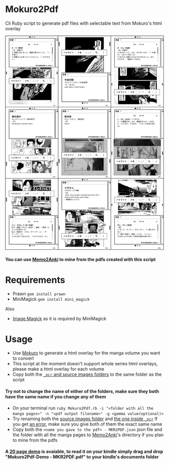 # Mokuro2Pdf
Cli Ruby script to generate pdf files with selectable text from Mokuro's html overlay

<img src="Mokuro2Pdf on Kindle.png" width=auto heigth=auto>

#### You can use [Memo2Anki](https://github.com/Kartoffel0/Memo2Anki) to mine from the pdfs created with this script

# Requirements
- Prawn `gem install prawn`
- MiniMagick `gem install mini_magick`

Also
- [Image Magick](https://imagemagick.org/script/download.php) as it is required by MiniMagick

# Usage
- Use [Mokuro](https://github.com/kha-white/mokuro) to generate a html overlay for the manga volume you want to convert
- This script at the moment doesn't support whole series html overlays, please make a html overlay for each volume
- Copy both the [`_ocr` and source images folders](https://github.com/Kartoffel0/Mokuro2Pdf/blob/master/img/folders.JPG) to the same folder as the script
#### Try not to change the name of either of the folders, make sure they both have the same name if you change any of them
- On your terminal run `ruby Mokuro2Pdf.rb -i "<folder with all the manga pages>" -n "<pdf output filename>" -g <gamma value(optional)>`
- Try renaming both the [source images folder](https://github.com/Kartoffel0/Mokuro2Pdf/blob/master/img/folders.JPG) and [the one inside `_ocr`](https://github.com/Kartoffel0/Mokuro2Pdf/blob/master/img/ocrFolder.JPG) If you get [an error](https://github.com/Kartoffel0/Mokuro2Pdf/blob/master/img/foldernameError.JPG), make sure you give both of them the exact same name
- Copy both the `<name you gave to the pdf> - MKR2PDF.json` json file and the folder with all the manga pages to [Memo2Anki](https://github.com/Kartoffel0/Memo2Anki)'s directory if you plan to mine from the pdfs

#### A [20 page demo](https://github.com/Kartoffel0/Mokuro2Pdf/blob/master/Mokuro2Pdf-Demo%20-%20MKR2PDF.pdf) is avaiable, to read it on your kindle simply drag and drop "Mokuro2Pdf-Demo - MKR2PDF.pdf" to your kindle's documents folder
